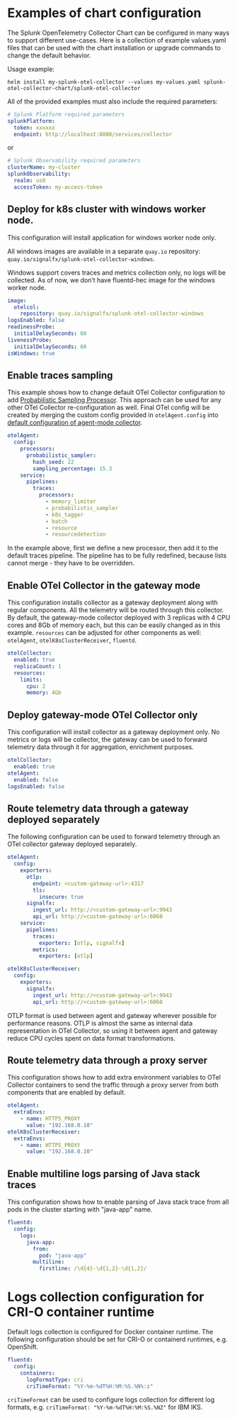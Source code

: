 # Examples of chart configuration

The Splunk OpenTelemetry Collector Chart can be configured in many ways to
support different use-cases. Here is a collection of example values.yaml files
that can be used with the chart installation or upgrade commands to change the
default behavior.

Usage example:
```
helm install my-splunk-otel-collector --values my-values.yaml splunk-otel-collector-chart/splunk-otel-collector
```

All of the provided examples must also include the required parameters:

```yaml
# Splunk Platform required parameters
splunkPlatform:
  token: xxxxxx
  endpoint: http://localhost:8088/services/collector
```

or

```yaml
# Splunk Observability required parameters
clusterName: my-cluster
splunkObservability:
  realm: us0
  accessToken: my-access-token
```

## Deploy for k8s cluster with windows worker node.

This configuration will install application for windows worker node only.

All windows images are available in a separate `quay.io` repository: `quay.io/signalfx/splunk-otel-collector-windows`.

Windows support covers traces and metrics collection only, no logs will be collected. As of now, we don’t have fluentd-hec image for the windows worker node.

```yaml
image:
  otelcol:
    repository: quay.io/signalfx/splunk-otel-collector-windows
logsEnabled: false
readinessProbe:
  initialDelaySeconds: 60
livenessProbe:
  initialDelaySeconds: 60
isWindows: true
```

## Enable traces sampling

This example shows how to change default OTel Collector configuration to add
[Probabilistic Sampling Processor](https://github.com/open-telemetry/opentelemetry-collector/tree/main/processor/probabilisticsamplerprocessor).
This approach can be used for any other OTel Collector re-configuration as well.
Final OTel config will be created by merging the custom config provided in
`otelAgent.config` into
[default configuration of agent-mode collector](https://github.com/signalfx/splunk-otel-collector-chart/blob/main/helm-charts/splunk-otel-collector/templates/config/_otel-agent.tpl).

```yaml
otelAgent:
  config:
    processors:
      probabilistic_sampler:
        hash_seed: 22
        sampling_percentage: 15.3
    service:
      pipelines:
        traces:
          processors:
            - memory_limiter
            - probabilistic_sampler
            - k8s_tagger
            - batch
            - resource
            - resourcedetection
```

In the example above, first we define a new processor, then add it to the
default traces pipeline. The pipeline has to be fully redefined, because
lists cannot merge - they have to be overridden.

## Enable OTel Collector in the gateway mode

This configuration installs collector as a gateway deployment along with
regular components. All the telemetry will be routed through this collector.
By default, the gateway-mode collector deployed with 3 replicas with 4 CPU
cores and 8Gb of memory each, but this can be easily changed as in this example.
`resources` can be adjusted for other components as well: `otelAgent`,
`otelK8sClusterReceiver`, `fluentd`.

```yaml
otelCollector:
  enabled: true
  replicaCount: 1
  resources:
    limits:
      cpu: 2
      memory: 4Gb
```

## Deploy gateway-mode OTel Collector only

This configuration will install collector as a gateway deployment only.
No metrics or logs will be collector, the gateway can be used to forward
telemetry data through it for aggregation, enrichment purposes.

```yaml
otelCollector:
  enabled: true
otelAgent:
  enabled: false
logsEnabled: false
```

## Route telemetry data through a gateway deployed separately

The following configuration can be used to forward telemetry through an OTel
collector gateway deployed separately.

```yaml
otelAgent:
  config:
    exporters:
      otlp:
        endpoint: <custom-gateway-url>:4317
        tls:
          insecure: true
      signalfx:
        ingest_url: http://<custom-gateway-url>:9943
        api_url: http://<custom-gateway-url>:6060
    service:
      pipelines:
        traces:
          exporters: [otlp, signalfx]
        metrics:
          exporters: [otlp]

otelK8sClusterReceiver:
  config:
    exporters:
      signalfx:
        ingest_url: http://<custom-gateway-url>:9943
        api_url: http://<custom-gateway-url>:6060
```

OTLP format is used between agent and gateway wherever possible for performance
reasons. OTLP is almost the same as internal data representation in OTel
Collector, so using it between agent and gateway reduce CPU cycles spent on
data format transformations.

## Route telemetry data through a proxy server

This configuration shows how to add extra environment variables to OTel
Collector containers to send the traffic through a proxy server from
both components that are enabled by default.

```yaml
otelAgent:
  extraEnvs:
    - name: HTTPS_PROXY
      value: "192.168.0.10"
otelK8sClusterReceiver:
  extraEnvs:
    - name: HTTPS_PROXY
      value: "192.168.0.10"
```

## Enable multiline logs parsing of Java stack traces

This configuration shows how to enable parsing of Java stack trace from all
pods in the cluster starting with "java-app" name.

```yaml
fluentd:
  config:
    logs:
      java-app:
        from:
          pod: "java-app"
        multiline:
          firstline: /\d{4}-\d{1,2}-\d{1,2}/
```

# Logs collection configuration for CRI-O container runtime

Default logs collection is configured for Docker container runtime.
The following configuration should be set for CRI-O or containerd runtimes,
e.g. OpenShift.

```yaml
fluentd:
  config:
    containers:
      logFormatType: cri
      criTimeFormat: "%Y-%m-%dT%H:%M:%S.%N%:z"
```

`criTimeFormat` can be used to configure logs collection for different log
formats, e.g. `criTimeFormat: "%Y-%m-%dT%H:%M:%S.%NZ"` for IBM IKS.
